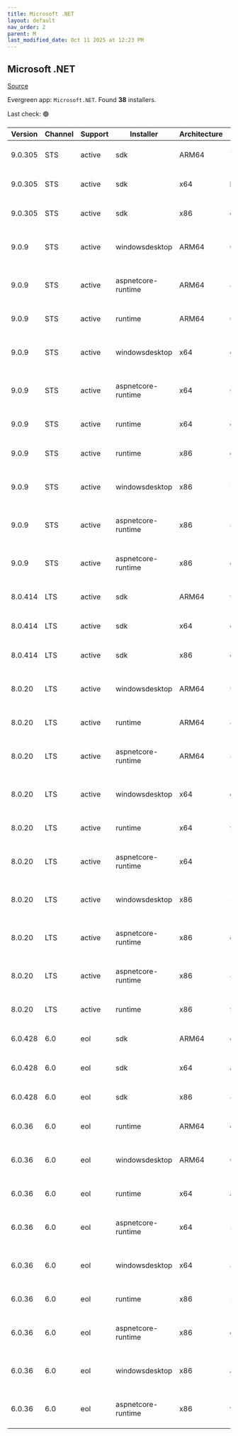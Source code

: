 ```yaml
---
title: Microsoft .NET
layout: default
nav_order: 2
parent: M
last_modified_date: Oct 11 2025 at 12:23 PM
---
```


## Microsoft .NET

[Source](https://dotnet.microsoft.com/download/)

Evergreen app: `Microsoft.NET`. Found **38** installers.

Last check: 🟢

| Version | Channel | Support | Installer          | Architecture | Sha512                                                                                                                           | Type | URI                                                                                                                                                                                                                          |
| ------- | ------- | ------- | ------------------ | ------------ | -------------------------------------------------------------------------------------------------------------------------------- | ---- | ---------------------------------------------------------------------------------------------------------------------------------------------------------------------------------------------------------------------------- |
| 9.0.305 | STS     | active  | sdk                | ARM64        | 717262aa4e966a5a99ca39fb89020c5791277527e70d385b00cf8a97eb7d9cd698ae4bf17b9b4f99714ed4598b7de370e0e737a6162d256e298e08960602c435 | exe  | [https://builds.dotnet.microsoft.com/dotnet/Sdk/9.0.305/dotnet-sdk-9.0.305-win-arm64.exe](https://builds.dotnet.microsoft.com/dotnet/Sdk/9.0.305/dotnet-sdk-9.0.305-win-arm64.exe)                                           |
| 9.0.305 | STS     | active  | sdk                | x64          | b673c764cace21443f31921412efef69c2b827041853c229c7e0b63f1975cb0c791b0b1b8a745b6d5e7e5070b73541c25d8432088883ec5b6463c50b9aaf76f0 | exe  | [https://builds.dotnet.microsoft.com/dotnet/Sdk/9.0.305/dotnet-sdk-9.0.305-win-x64.exe](https://builds.dotnet.microsoft.com/dotnet/Sdk/9.0.305/dotnet-sdk-9.0.305-win-x64.exe)                                               |
| 9.0.305 | STS     | active  | sdk                | x86          | e514018f1836cd62aeceecc59850da48c65ae4f12475971b3fd54233b2439f0ac245b12622426516fe11f94c2af42bd2652f086e9c79e48bf4ff33309c316d82 | exe  | [https://builds.dotnet.microsoft.com/dotnet/Sdk/9.0.305/dotnet-sdk-9.0.305-win-x86.exe](https://builds.dotnet.microsoft.com/dotnet/Sdk/9.0.305/dotnet-sdk-9.0.305-win-x86.exe)                                               |
| 9.0.9   | STS     | active  | windowsdesktop     | ARM64        | 02ab39de28a7d45d5d739b4a6d12b20d6cffd15400b12f19b75265c75c91facfeac3f528e7eca419b1633ea9978afbf5abef39cccd2150051a419b9c25e6f4bf | exe  | [https://builds.dotnet.microsoft.com/dotnet/WindowsDesktop/9.0.9/windowsdesktop-runtime-9.0.9-win-arm64.exe](https://builds.dotnet.microsoft.com/dotnet/WindowsDesktop/9.0.9/windowsdesktop-runtime-9.0.9-win-arm64.exe)     |
| 9.0.9   | STS     | active  | aspnetcore-runtime | ARM64        | 4e60097cbd6018b6d3d9eef9ba9e602bc1dbb5f43fada3c5f9156c60d18e6090371d8a96f3d7db380d5bc722d8ce7155294406b1d4640e66e56b6d7a01e8ead7 | exe  | [https://builds.dotnet.microsoft.com/dotnet/aspnetcore/Runtime/9.0.9/aspnetcore-runtime-9.0.9-win-arm64.exe](https://builds.dotnet.microsoft.com/dotnet/aspnetcore/Runtime/9.0.9/aspnetcore-runtime-9.0.9-win-arm64.exe)     |
| 9.0.9   | STS     | active  | runtime            | ARM64        | 6684a0c85d24a575333ebc6e582f5e70c4bd770c28807f056f2c2559bfa0254e9a2521326d96f0cfa2b3c2d8d89df1ed4c0d626cdd087aca3055bed96a5df9ac | exe  | [https://builds.dotnet.microsoft.com/dotnet/Runtime/9.0.9/dotnet-runtime-9.0.9-win-arm64.exe](https://builds.dotnet.microsoft.com/dotnet/Runtime/9.0.9/dotnet-runtime-9.0.9-win-arm64.exe)                                   |
| 9.0.9   | STS     | active  | windowsdesktop     | x64          | edd24554a7e91333fd7f558f5d7d49ff2e26e72e07445cf7625352a2d0e91bbac93abfffee84f35887464e4d837ae3c32512363cdd7b80d23dcfa95d4f7efd17 | exe  | [https://builds.dotnet.microsoft.com/dotnet/WindowsDesktop/9.0.9/windowsdesktop-runtime-9.0.9-win-x64.exe](https://builds.dotnet.microsoft.com/dotnet/WindowsDesktop/9.0.9/windowsdesktop-runtime-9.0.9-win-x64.exe)         |
| 9.0.9   | STS     | active  | aspnetcore-runtime | x64          | 60e15059839abc4bbfed944052dd67f9c30a064104f245ba5b38a84e7e7114ac6e5c480aa4fece2eec4dab5de00db9ebb95ab0ad4f43f73ba80f1540a98fca83 | exe  | [https://builds.dotnet.microsoft.com/dotnet/aspnetcore/Runtime/9.0.9/aspnetcore-runtime-9.0.9-win-x64.exe](https://builds.dotnet.microsoft.com/dotnet/aspnetcore/Runtime/9.0.9/aspnetcore-runtime-9.0.9-win-x64.exe)         |
| 9.0.9   | STS     | active  | runtime            | x64          | d2b31d5d9cf7704b154cde311ac46476b3fdefee6804fde7739ac63fc08c6d142656c9b54cb7c9b949b29cffe77c1f87d95035137e408fece9fb48145e5b7fd5 | exe  | [https://builds.dotnet.microsoft.com/dotnet/Runtime/9.0.9/dotnet-runtime-9.0.9-win-x64.exe](https://builds.dotnet.microsoft.com/dotnet/Runtime/9.0.9/dotnet-runtime-9.0.9-win-x64.exe)                                       |
| 9.0.9   | STS     | active  | runtime            | x86          | c3959da19ff6fe2c41df35301018e0ea4325cf43d2759b767af24970e7def801e62db98758c36f7b5671bc03cbfbd3a079c9dd78b570e09e0d06bf3b59cd8433 | exe  | [https://builds.dotnet.microsoft.com/dotnet/Runtime/9.0.9/dotnet-runtime-9.0.9-win-x86.exe](https://builds.dotnet.microsoft.com/dotnet/Runtime/9.0.9/dotnet-runtime-9.0.9-win-x86.exe)                                       |
| 9.0.9   | STS     | active  | windowsdesktop     | x86          | 73d081dbc402eb8e7f9ea2cf931fbd052dcd8b55e65a42a090e36d5d0f61341e049cc55c393eb1da2b753268de3946dc8fb8169877f295b90a0ef8da582f0af1 | exe  | [https://builds.dotnet.microsoft.com/dotnet/WindowsDesktop/9.0.9/windowsdesktop-runtime-9.0.9-win-x86.exe](https://builds.dotnet.microsoft.com/dotnet/WindowsDesktop/9.0.9/windowsdesktop-runtime-9.0.9-win-x86.exe)         |
| 9.0.9   | STS     | active  | aspnetcore-runtime | x86          | 83892f95181b8db3da791838d599fc6217cfe0b610bae6e36476f48e3bc05937d04bd43660e4e8d02498427b4bf3e3f2345e20a69a1fdd99b1f6bcb8fc1e1e6c | exe  | [https://builds.dotnet.microsoft.com/dotnet/aspnetcore/Runtime/9.0.9/aspnetcore-runtime-9.0.9-win-x86.exe](https://builds.dotnet.microsoft.com/dotnet/aspnetcore/Runtime/9.0.9/aspnetcore-runtime-9.0.9-win-x86.exe)         |
| 9.0.9   | STS     | active  | aspnetcore-runtime | x86          | c051245e1729688f38edddb398f32a23281d500fd0d15d4dab79ec1a1e4a71c52d0c96cef36f8a88c14b1f0908c9eb8d650a9571de4efb42e7e0427f547f5e20 | exe  | [https://builds.dotnet.microsoft.com/dotnet/aspnetcore/Runtime/9.0.9/dotnet-hosting-9.0.9-win.exe](https://builds.dotnet.microsoft.com/dotnet/aspnetcore/Runtime/9.0.9/dotnet-hosting-9.0.9-win.exe)                         |
| 8.0.414 | LTS     | active  | sdk                | ARM64        | 99f443f6d6be039afdab45ae21bafdd02f4ff2c16ddf749ca3c31de64b37ab1ab642130ee65e18a0398b8fd82c096b7627ae925ee3e75e673a2f2511bf1c80cb | exe  | [https://builds.dotnet.microsoft.com/dotnet/Sdk/8.0.414/dotnet-sdk-8.0.414-win-arm64.exe](https://builds.dotnet.microsoft.com/dotnet/Sdk/8.0.414/dotnet-sdk-8.0.414-win-arm64.exe)                                           |
| 8.0.414 | LTS     | active  | sdk                | x64          | e0339a14f2896c9b9348c02a5eacb31033d5ddcff63b18e5ed4331d69e8505fd81592d8884221ca4890b856d36fe8d09955f63d48da81500959bf4c223819f1f | exe  | [https://builds.dotnet.microsoft.com/dotnet/Sdk/8.0.414/dotnet-sdk-8.0.414-win-x64.exe](https://builds.dotnet.microsoft.com/dotnet/Sdk/8.0.414/dotnet-sdk-8.0.414-win-x64.exe)                                               |
| 8.0.414 | LTS     | active  | sdk                | x86          | cc8cd94c6942552b4e21202cfd9b1435bc19f27aa551019b250f6e120df85ef17a8cd70bc45d6381ab82db0d8699940201ed8aac21d13dd808441d28614200fa | exe  | [https://builds.dotnet.microsoft.com/dotnet/Sdk/8.0.414/dotnet-sdk-8.0.414-win-x86.exe](https://builds.dotnet.microsoft.com/dotnet/Sdk/8.0.414/dotnet-sdk-8.0.414-win-x86.exe)                                               |
| 8.0.20  | LTS     | active  | windowsdesktop     | ARM64        | 9d38782d667b24e2ca89cfd9df972195bf885b2190de814ba401237b183867f8e4f6a27511ab9bf95b621aa79ba2c738cef39fcf4c62f6abe37668f062ae0bff | exe  | [https://builds.dotnet.microsoft.com/dotnet/WindowsDesktop/8.0.20/windowsdesktop-runtime-8.0.20-win-arm64.exe](https://builds.dotnet.microsoft.com/dotnet/WindowsDesktop/8.0.20/windowsdesktop-runtime-8.0.20-win-arm64.exe) |
| 8.0.20  | LTS     | active  | runtime            | ARM64        | 46e1757728c9c95071f5f3c50c406bba640da6333daa2e76941a2950e9db8c6df93dc52f381d44f5173c4792170709721da8948e3b76acc7fadb4c602f1299cf | exe  | [https://builds.dotnet.microsoft.com/dotnet/Runtime/8.0.20/dotnet-runtime-8.0.20-win-arm64.exe](https://builds.dotnet.microsoft.com/dotnet/Runtime/8.0.20/dotnet-runtime-8.0.20-win-arm64.exe)                               |
| 8.0.20  | LTS     | active  | aspnetcore-runtime | ARM64        | 80fbeecccb633e170490824bb97d6ae169c42bf9f89e41d68d0cd0776b00d9b254ca62348077c6254316800a7b00ac90c92ba6cd12ce9c4013a56eaab3ea80ee | exe  | [https://builds.dotnet.microsoft.com/dotnet/aspnetcore/Runtime/8.0.20/aspnetcore-runtime-8.0.20-win-arm64.exe](https://builds.dotnet.microsoft.com/dotnet/aspnetcore/Runtime/8.0.20/aspnetcore-runtime-8.0.20-win-arm64.exe) |
| 8.0.20  | LTS     | active  | windowsdesktop     | x64          | df02b7570252b00d12d31753abf922abf6b176480fbfb68c8ff3c7fd3d09248ddfb223ba228926b3520e6619c02905bb5483ad5a557c90df3ec0d214b91e006f | exe  | [https://builds.dotnet.microsoft.com/dotnet/WindowsDesktop/8.0.20/windowsdesktop-runtime-8.0.20-win-x64.exe](https://builds.dotnet.microsoft.com/dotnet/WindowsDesktop/8.0.20/windowsdesktop-runtime-8.0.20-win-x64.exe)     |
| 8.0.20  | LTS     | active  | runtime            | x64          | 94191e7c6d6e95f979e99ee0367aa95aa19a0a0df85847e5a8508673543143638d246115d50e9f357b66ca58408995ffc1b501c37bd0c62556a2449699f861e1 | exe  | [https://builds.dotnet.microsoft.com/dotnet/Runtime/8.0.20/dotnet-runtime-8.0.20-win-x64.exe](https://builds.dotnet.microsoft.com/dotnet/Runtime/8.0.20/dotnet-runtime-8.0.20-win-x64.exe)                                   |
| 8.0.20  | LTS     | active  | aspnetcore-runtime | x64          | 2fd0c48ceb776d09ec5e53664cf85789c567d97d71180b8dad0c8291db8c6921b2335deb2cc8c514a6bdfd6b78bd288d9ce32c0d75b4495c4c760d6550159d0e | exe  | [https://builds.dotnet.microsoft.com/dotnet/aspnetcore/Runtime/8.0.20/aspnetcore-runtime-8.0.20-win-x64.exe](https://builds.dotnet.microsoft.com/dotnet/aspnetcore/Runtime/8.0.20/aspnetcore-runtime-8.0.20-win-x64.exe)     |
| 8.0.20  | LTS     | active  | windowsdesktop     | x86          | 5858242d690dc41cc8ffe186e002de6f23fbe8d650618ad96bcec3ba751baf3373d485736f1bad60fae20d2c7cada9681899f61d9022c4c0110bce31a97102cc | exe  | [https://builds.dotnet.microsoft.com/dotnet/WindowsDesktop/8.0.20/windowsdesktop-runtime-8.0.20-win-x86.exe](https://builds.dotnet.microsoft.com/dotnet/WindowsDesktop/8.0.20/windowsdesktop-runtime-8.0.20-win-x86.exe)     |
| 8.0.20  | LTS     | active  | aspnetcore-runtime | x86          | d1df207f04b9773561a2d3fa5184442039911d7544dd5367606994c328e1ae474ddfb7967dabd38e40c46b245610045b97dec046d5008ee4d582cb0bc4d82943 | exe  | [https://builds.dotnet.microsoft.com/dotnet/aspnetcore/Runtime/8.0.20/aspnetcore-runtime-8.0.20-win-x86.exe](https://builds.dotnet.microsoft.com/dotnet/aspnetcore/Runtime/8.0.20/aspnetcore-runtime-8.0.20-win-x86.exe)     |
| 8.0.20  | LTS     | active  | aspnetcore-runtime | x86          | 8ec9ba9333b4911c42502b01ca752bb68bd461e5fcc015ef908776b0b93da0cc7860bbed776d535c694bd0f47a86b7f5c0d74a87c100f77b8ccb36d6e0ae8b9d | exe  | [https://builds.dotnet.microsoft.com/dotnet/aspnetcore/Runtime/8.0.20/dotnet-hosting-8.0.20-win.exe](https://builds.dotnet.microsoft.com/dotnet/aspnetcore/Runtime/8.0.20/dotnet-hosting-8.0.20-win.exe)                     |
| 8.0.20  | LTS     | active  | runtime            | x86          | 913c737a28d18a9b51716d57aec22960425bc529c79a58697508a63887660dcf529ebdb1f6f7e5dc10f9e86244454e5437f5db8bc2f55bda6ba487c9f60bd63c | exe  | [https://builds.dotnet.microsoft.com/dotnet/Runtime/8.0.20/dotnet-runtime-8.0.20-win-x86.exe](https://builds.dotnet.microsoft.com/dotnet/Runtime/8.0.20/dotnet-runtime-8.0.20-win-x86.exe)                                   |
| 6.0.428 | 6.0     | eol     | sdk                | ARM64        | cbeea2c4406dddadf0cfcf71b08400d18ad7f732f7de9d0c3830eb1963dd844a25c9d1b143879e03ccb43ad79c560ef3978276381c8a098cc8530fbe7e8c7fbc | exe  | [https://builds.dotnet.microsoft.com/dotnet/Sdk/6.0.428/dotnet-sdk-6.0.428-win-arm64.exe](https://builds.dotnet.microsoft.com/dotnet/Sdk/6.0.428/dotnet-sdk-6.0.428-win-arm64.exe)                                           |
| 6.0.428 | 6.0     | eol     | sdk                | x64          | a6706b5c03187922e92fa9307b155255139546d081bf1623faff496035eb707440f13c21798aae06fe8fcfeadcfa046c8606dd452db92e5ed48e2005eb421842 | exe  | [https://builds.dotnet.microsoft.com/dotnet/Sdk/6.0.428/dotnet-sdk-6.0.428-win-x64.exe](https://builds.dotnet.microsoft.com/dotnet/Sdk/6.0.428/dotnet-sdk-6.0.428-win-x64.exe)                                               |
| 6.0.428 | 6.0     | eol     | sdk                | x86          | 873919c467377229cffc856a6ad14dde80bcc3d05546f7c8843e61f72e9b208fb88e26ec4591cbf9166c181608864dce685b445355ed14e573e0cba42ced8c7d | exe  | [https://builds.dotnet.microsoft.com/dotnet/Sdk/6.0.428/dotnet-sdk-6.0.428-win-x86.exe](https://builds.dotnet.microsoft.com/dotnet/Sdk/6.0.428/dotnet-sdk-6.0.428-win-x86.exe)                                               |
| 6.0.36  | 6.0     | eol     | runtime            | ARM64        | c30e4655a4548d2e27fa09711e085828775aa4fdcab0ba1b71923430342c49b54d91fe929d07ff15f777f86b7697d03bd666674f6745673d6b53aa2bb49d1228 | exe  | [https://builds.dotnet.microsoft.com/dotnet/Runtime/6.0.36/dotnet-runtime-6.0.36-win-arm64.exe](https://builds.dotnet.microsoft.com/dotnet/Runtime/6.0.36/dotnet-runtime-6.0.36-win-arm64.exe)                               |
| 6.0.36  | 6.0     | eol     | windowsdesktop     | ARM64        | 0d5fd97a305960851ff8527a7db65fadae661411d7a9b6e8dd972180cffce7bfa1b842db2baf1b8affd1843d317a2d640ab465a5876177505a34c75aa4631d66 | exe  | [https://builds.dotnet.microsoft.com/dotnet/WindowsDesktop/6.0.36/windowsdesktop-runtime-6.0.36-win-arm64.exe](https://builds.dotnet.microsoft.com/dotnet/WindowsDesktop/6.0.36/windowsdesktop-runtime-6.0.36-win-arm64.exe) |
| 6.0.36  | 6.0     | eol     | runtime            | x64          | a8e493587d741dfc5ab3aeb548e8abae1bc180dfa28cc0aa4ddaf159bdd990644a97d5e987a17e25def1a41947938b0fabcfe35cf9d81df29b2619b54ec3a86c | exe  | [https://builds.dotnet.microsoft.com/dotnet/Runtime/6.0.36/dotnet-runtime-6.0.36-win-x64.exe](https://builds.dotnet.microsoft.com/dotnet/Runtime/6.0.36/dotnet-runtime-6.0.36-win-x64.exe)                                   |
| 6.0.36  | 6.0     | eol     | aspnetcore-runtime | x64          | 339731656db435c1f1aa375f90537f7509a8129f9501fbdba16e85a120ea1c5cb0b193fff171dcb4d9744d5b6a5a0eea1d2128a28cbbf637a68e4c3422ffc53e | exe  | [https://builds.dotnet.microsoft.com/dotnet/aspnetcore/Runtime/6.0.36/aspnetcore-runtime-6.0.36-win-x64.exe](https://builds.dotnet.microsoft.com/dotnet/aspnetcore/Runtime/6.0.36/aspnetcore-runtime-6.0.36-win-x64.exe)     |
| 6.0.36  | 6.0     | eol     | windowsdesktop     | x64          | 86fa63997e7e0dc6f3bf609e00880388dcf8d985c8f6417d07ebbbb1ecc957bf90214c8ff93f559a0e762b5626ba8c56c581f4d506aa4de7555f9792c2da254d | exe  | [https://builds.dotnet.microsoft.com/dotnet/WindowsDesktop/6.0.36/windowsdesktop-runtime-6.0.36-win-x64.exe](https://builds.dotnet.microsoft.com/dotnet/WindowsDesktop/6.0.36/windowsdesktop-runtime-6.0.36-win-x64.exe)     |
| 6.0.36  | 6.0     | eol     | runtime            | x86          | 53b3ad92bdb61478b3c96d85c6c54edfdb472da33c44f9d173ee309bbb92c67fd089c2cd10249c9562118876d033e0d55794eb98ef3641c1532bb5a42926a4a8 | exe  | [https://builds.dotnet.microsoft.com/dotnet/Runtime/6.0.36/dotnet-runtime-6.0.36-win-x86.exe](https://builds.dotnet.microsoft.com/dotnet/Runtime/6.0.36/dotnet-runtime-6.0.36-win-x86.exe)                                   |
| 6.0.36  | 6.0     | eol     | aspnetcore-runtime | x86          | dbd5029cdaa86ca5cf65e25a0e7ef1746150f90651ccfdccef1a8bf7e415524950273abd073c33c1865586e8b172852972a5d3b25cffaea5c2facd3a5e05512f | exe  | [https://builds.dotnet.microsoft.com/dotnet/aspnetcore/Runtime/6.0.36/aspnetcore-runtime-6.0.36-win-x86.exe](https://builds.dotnet.microsoft.com/dotnet/aspnetcore/Runtime/6.0.36/aspnetcore-runtime-6.0.36-win-x86.exe)     |
| 6.0.36  | 6.0     | eol     | windowsdesktop     | x86          | a18351aabfe1590e58af79e57ac2414254ba80cb7a1fef19545a6b8418575c735fc1dc164c3c7fed426c4698f099991487fa4f443bab93afd41d1563845fbcf4 | exe  | [https://builds.dotnet.microsoft.com/dotnet/WindowsDesktop/6.0.36/windowsdesktop-runtime-6.0.36-win-x86.exe](https://builds.dotnet.microsoft.com/dotnet/WindowsDesktop/6.0.36/windowsdesktop-runtime-6.0.36-win-x86.exe)     |
| 6.0.36  | 6.0     | eol     | aspnetcore-runtime | x86          | f2d20a6dc4fd1d923d06838ad118ea5c2aecefdee0004af00db78f2e82a1046d0d8a7872c84d3f5e5a3802ab7d087148eb879c2ebe3fc3a81ca0f1c0f5d64690 | exe  | [https://builds.dotnet.microsoft.com/dotnet/aspnetcore/Runtime/6.0.36/dotnet-hosting-6.0.36-win.exe](https://builds.dotnet.microsoft.com/dotnet/aspnetcore/Runtime/6.0.36/dotnet-hosting-6.0.36-win.exe)                     |
